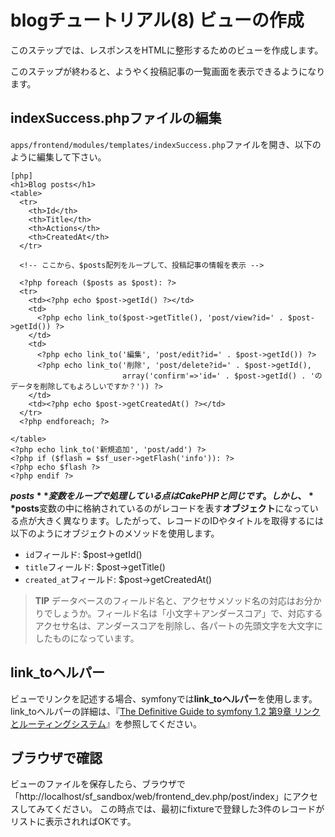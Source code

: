 blogチュートリアル(8) ビューの作成
==================================

このステップでは、レスポンスをHTMLに整形するためのビューを作成します。

このステップが終わると、ようやく投稿記事の一覧画面を表示できるようになります。


indexSuccess.phpファイルの編集
------------------------------

`apps/frontend/modules/templates/indexSuccess.php`ファイルを開き、以下のように編集して下さい。

	[php]
	<h1>Blog posts</h1>
	<table>
	  <tr>
	    <th>Id</th>
	    <th>Title</th>
	    <th>Actions</th>
	    <th>CreatedAt</th>
	  </tr>
	
	  <!-- ここから、$posts配列をループして、投稿記事の情報を表示 -->
	
	  <?php foreach ($posts as $post): ?>
	  <tr>
	    <td><?php echo $post->getId() ?></td>
	    <td>
	      <?php echo link_to($post->getTitle(), 'post/view?id=' . $post->getId()) ?>
	    </td>
	    <td>
	      <?php echo link_to('編集', 'post/edit?id=' . $post->getId()) ?>
	      <?php echo link_to('削除', 'post/delete?id=' . $post->getId(),
	                         array('confirm'=>'id=' . $post->getId() . 'のデータを削除してもよろしいですか？')) ?>
	    </td>
	    <td><?php echo $post->getCreatedAt() ?></td>
	  </tr>
	  <?php endforeach; ?>
	
	</table>
	<?php echo link_to('新規追加', 'post/add') ?>
	<?php if ($flash = $sf_user->getFlash('info')): ?>
	<?php echo $flash ?>
	<?php endif ?>

**$posts**変数をループで処理している点はCakePHPと同じです。
しかし、**$posts**変数の中に格納されているのがレコードを表す**オブジェクト**になっている点が大きく異なります。したがって、レコードのIDやタイトルを取得するには以下のようにオブジェクトのメソッドを使用します。

- `id`フィールド: $post->getId()
- `title`フィールド: $post->getTitle()
- `created_at`フィールド: $post->getCreatedAt()

> **TIP**
> データベースのフィールド名と、アクセサメソッド名の対応はお分かりでしょうか。フィールド名は「小文字＋アンダースコア」で、対応するアクセサ名は、アンダースコアを削除し、各パートの先頭文字を大文字にしたものになっています。


link_toヘルパー
---------------

ビューでリンクを記述する場合、symfonyでは**link_toヘルパー**を使用します。
link_toヘルパーの詳細は、『[The Definitive Guide to symfony 1.2 第9章 リンクとルーティングシステム](http://symfony.sarabande.jp/book/1.2/09-Links-and-the-Routing-System.html#link.helpers)』を参照してください。


ブラウザで確認
--------------

ビューのファイルを保存したら、ブラウザで「http://localhost/sf_sandbox/web/frontend_dev.php/post/index」にアクセスしてみてください。
この時点では、最初にfixtureで登録した3件のレコードがリストに表示されればOKです。

